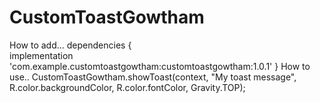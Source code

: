 # CustomToastGowtham
How to add...
dependencies {    
      implementation 'com.example.customtoastgowtham:customtoastgowtham:1.0.1'
  }
How to use..
  CustomToastGowtham.showToast(context, "My toast message", R.color.backgroundColor, R.color.fontColor, Gravity.TOP);
